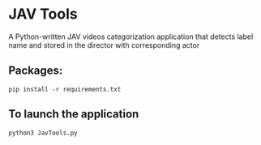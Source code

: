 # JAV Tools

A Python-written JAV videos categorization application that detects label name and stored in the director with corresponding actor

## Packages:
`pip install -r requirements.txt`

## To launch the application
```
python3 JavTools.py
```
